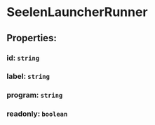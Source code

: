 # **SeelenLauncherRunner**

## **Properties**:

### id: `string`

### label: `string`

### program: `string`

### readonly: `boolean`
